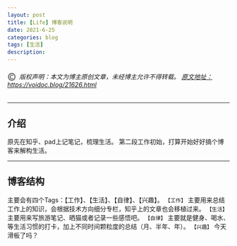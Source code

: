 ```yaml
---
layout: post
title: [Life] 博客说明
date: 2021-6-25
categories: blog
tags: [生活]
description: 
---
```

<h6><img src="/images/copyright.jpg" alt="copyright" style="display:inline;margin-bottom: -5px;" width="20" height="20"> 版权声明：本文为博主原创文章，未经博主允许不得转载。
<a target="_blank" href="https://robotkang.cc/20320.html">原文地址：https://voidoc.blog/21626.html </a>
</h6>

---
介绍
---

原先在知乎、pad上记笔记，梳理生活。
第二段工作初始，打算开始好好搞个博客来解构生活。

---
博客结构
--- 

主要会有四个Tags：【工作】、【生活】、【自律】、【兴趣】。
`【工作】` 
  主要用来总结工作上的知识，会根据技术方向细分专栏，知乎上的文章也会移植过来。
`【生活】`
主要用来写旅游笔记、晒猫或者记录一些感悟吧。
`【自律】`
主要就是健身、喝水、等生活习惯的打卡，加上不同时间颗粒度的总结（月、半年、年）。
`【兴趣】`
今天滑板了吗？











